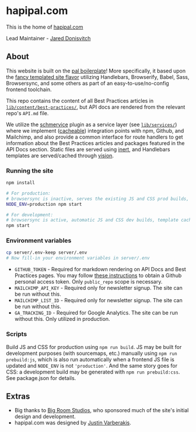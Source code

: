 # hapipal.com
This is the home of [hapipal.com](https://hapipal.com)

Lead Maintainer - [Jared Donisvitch](https://github.com/jdonisvitch)

## About
This website is built on the [pal boilerplate](https://github.com/hapipal/boilerplate)!  More specifically, it based upon the [fancy templated site flavor](https://github.com/hapipal/boilerplate#fancy-templated-site) utilizing Handlebars, Browserify, Babel, Sass, Browsersync, and some others as part of an easy-to-use/no-config frontend toolchain.

This repo contains the content of all Best Practices articles in [`lib/content/best-practices/`](lib/content/best-practices), but API docs are rendered from the relevant repo's `API.md` file.

We utilize the [schmervice](https://github.com/hapipal/schmervice) plugin as a service layer (see [`lib/services/`](lib/services)) where we implement ([cacheable](lib/services/github.js#L50-L62)) integration points with npm, Github, and Mailchimp, and also provide a common interface for route handlers to get information about the Best Practices articles and packages featured in the API Docs section.  Static files are served using [inert](https://github.com/hapijs/inert), and Handlebars templates are served/cached through [vision](https://github.com/hapijs/vision).

### Running the site
```bash
npm install

# For production:
# browsersync is inactive, serves the existing JS and CSS prod builds, template caching is enabled
NODE_ENV=production npm start

# For development:
# browsersync is active, automatic JS and CSS dev builds, template caching is disabled
npm start
```

### Environment variables
```bash
cp server/.env-keep server/.env
# Now fill-in your environment variables in server/.env
```

 - `GITHUB_TOKEN` - Required for markdown rendering on API Docs and Best Practices pages.  You may follow [these instructions](https://help.github.com/articles/creating-a-personal-access-token-for-the-command-line/) to obtain a Github personal access token.  Only `public_repo` scope is necessary.
 - `MAILCHIMP_API_KEY` - Required only for newsletter signup.  The site can be run without this.
 - `MAILCHIMP_LIST_ID` - Required only for newsletter signup.  The site can be run without this.
 - `GA_TRACKING_ID` - Required for Google Analytics.  The site can be run without this.  Only utilized in production.

### Scripts
Build JS and CSS for production using `npm run build`.  JS may be built for development purposes (with sourcemaps, etc.) manually using `npm run prebuild:js`, which is also run automatically when a frontend JS file is updated and `NODE_ENV` is not `'production'`.  And the same story goes for CSS: a development build may be generated with `npm run prebuild:css`.  See package.json for details.

## Extras
 - Big thanks to [Big Room Studios](https://www.bigroomstudios.com/), who sponsored much of the site's initial design and development.
 - hapipal.com was designed by [Justin Varberakis](https://dribbble.com/Varberakis).
